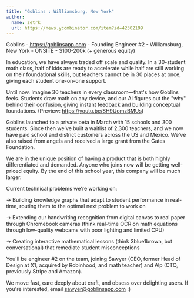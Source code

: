 ```yaml
---
title: "Goblins : Williamsburg, New York"
author:
  name: zetrk
  url: https://news.ycombinator.com/item?id=42302199
---
```

Goblins - <a href="https:&#x2F;&#x2F;goblinsapp.com" rel="nofollow">https:&#x2F;&#x2F;goblinsapp.com</a> - Founding Engineer #2 - Williamsburg, New York - ONSITE - $100-200k (+ generous equity)

In education, we have always traded off scale and quality. In a 30-student math class, half of kids are ready to accelerate while half are still working on their foundational skills, but teachers cannot be in 30 places at once, giving each student one-on-one support.

Until now. Imagine 30 teachers in every classroom—that&#x27;s how Goblins feels. Students draw math on any device, and our AI figures out the &quot;why&quot; behind their confusion, giving instant feedback and building conceptual foundations. (Preview: <a href="https:&#x2F;&#x2F;youtu.be&#x2F;SH9UomzBMUs" rel="nofollow">https:&#x2F;&#x2F;youtu.be&#x2F;SH9UomzBMUs</a>)

Goblins launched to a private beta in March with 15 schools and 300 students. Since then we&#x27;ve built a waitlist of 2,300 teachers, and we now have paid school and district customers across the US and Mexico. We&#x27;ve also raised from angels and received a large grant from the Gates Foundation.

We are in the unique position of having a product that is both highly differentiated and demanded. Anyone who joins now will be getting well-priced equity. By the end of this school year, this company will be much larger.

Current technical problems we&#x27;re working on:

→ Building knowledge graphs that adapt to student performance in real-time, routing them to the optimal next problem to work on

→ Extending our handwriting recognition from digital canvas to real paper through Chromebook cameras (think real-time OCR on math equations through low-quality webcams with poor lighting and limited CPU)

→ Creating interactive mathematical lessons (think 3blue1brown, but conversational) that remediate student misconceptions

You&#x27;ll be engineer #2 on the team, joining Sawyer (CEO, former Head of Design at X1, acquired by Robinhood, and math teacher) and Alp (CTO, previously Stripe and Amazon).

We move fast, care deeply about craft, and obsess over delighting users. If you&#x27;re interested, email sawyer@goblinsapp.com :)
<JobApplication />
